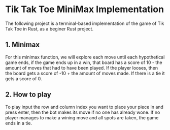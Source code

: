 # Tik Tak Toe MiniMax Implementation
The following project is a terminal-based implementation of the game of Tik Tak Toe in Rust, as a beginer Rust project.
## 1. Minimax
For this minimax function, we will explore each move until each hypothetical game ends, if the game ends up in a win, that board has a score of 10 - the amount of moves that had to have been played. If the player looses, then the board gets a score of -10 + the amount of moves made. If there is a tie it gets a score of 0.
## 2. How to play
To play input the row and column index you want to place your piece in and press enter, then the bot makes its move if no one has already wone. If no player manages to make a wining move and all spots are taken, the game ends in a tie.
